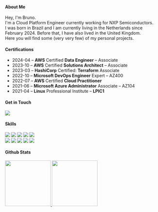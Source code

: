 <!-- ![Header](./github-header-image.png)-->

#### About Me

Hey, I'm Bruno.<br>
I'm a Cloud Platform Engineer currently working for NXP Semiconductors.<br>
I was born in Brazil and I am currently living in the Netherlands since February 2024. Before that, I have also lived in the United Kingdom.<br>
Here you will find some (very very few) of my personal projects.


#### Certifications

 - 2024-04 – **AWS** Certified **Data Engineer** – Associate<br>
 - 2023-10 – **AWS** Certified **Solutions Architect** – Associate<br>
 - 2023-03 – **HashiCorp** Certified: **Terraform** Associate<br>
 - 2022-10 – **Microsoft DevOps Engineer** Expert – AZ400<br>
 - 2022-07 – **AWS** Certified **Cloud Practitioner**<br>
 - 2021-06 – **Microsoft Azure Administrator** Associate – AZ104<br>
 - 2021-04 – **Linux** Professional Institute – **LPIC1**<br>

#### Get in Touch
<div> 
  <a href="https://www.linkedin.com/in/brunofeliano"><img src="https://img.shields.io/badge/-LinkedIn-%230077B5?style=for-the-badge&logo=linkedin&logoColor=white"></a> 
</div>


#### Skills
<div> 
<a href="https://github.com/bfeliano"><img src="https://img.shields.io/badge/Amazon_AWS-232F3E?style=for-the-badge&logo=amazon-aws&logoColor=white" onclick="return false;"></a>
<a href="https://github.com/bfeliano"><img src="https://img.shields.io/badge/terraform-%235835CC.svg?style=for-the-badge&logo=terraform&logoColor=white" onclick="return false;"></a>
<a href="https://github.com/bfeliano"><img src="https://img.shields.io/badge/GIT-E44C30?style=for-the-badge&logo=git&logoColor=white" onclick="return false;"></a>
<a href="https://github.com/bfeliano"><img src="https://img.shields.io/badge/Azure_DevOps-0078D7?style=for-the-badge&logo=azure-devops&logoColor=white" onclick="return false;"></a>
<a href="https://github.com/bfeliano"><img src="https://img.shields.io/badge/Linux-FCC624?style=for-the-badge&logo=linux&logoColor=black" onclick="return false;"></a><br>
<a href="https://github.com/bfeliano"><img src="https://img.shields.io/badge/CloudFormation-FF9900?style=for-the-badge&logo=amazon-aws&logoColor=white" onclick="return false;"></a>
<a href="https://github.com/bfeliano"><img src="https://img.shields.io/badge/Markdown-000000?style=for-the-badge&logo=markdown&logoColor=white" onclick="return false;"></a>
<a href="https://github.com/bfeliano"><img src="https://img.shields.io/badge/Jira-0052CC?style=for-the-badge&logo=Jira&logoColor=white" onclick="return false;"></a>
<a href="https://github.com/bfeliano"><img src="https://img.shields.io/badge/Bitbucket-0747a6?style=for-the-badge&logo=bitbucket&logoColor=white" onclick="return false;"></a>
<a href="https://github.com/bfeliano"><img src="https://img.shields.io/badge/docker-%230db7ed.svg?style=for-the-badge&logo=docker&logoColor=white" onclick="return false;"></a>
</div>

<!--Badges https://github.com/Envoy-VC/awesome-badges -->

#### Github Stats
 <div>
  <a href="https://github.com/bfeliano">
  <img height="150em" src="https://github-readme-stats.vercel.app/api?username=bfeliano&show_icons=true&count_private=true&theme=swift"/>
  <a href="https://github.com/bfeliano">
  <img height="150cm" src="https://github-readme-streak-stats.herokuapp.com/?user=bfeliano&hide_border=false&theme=swift"/>
  </div>

